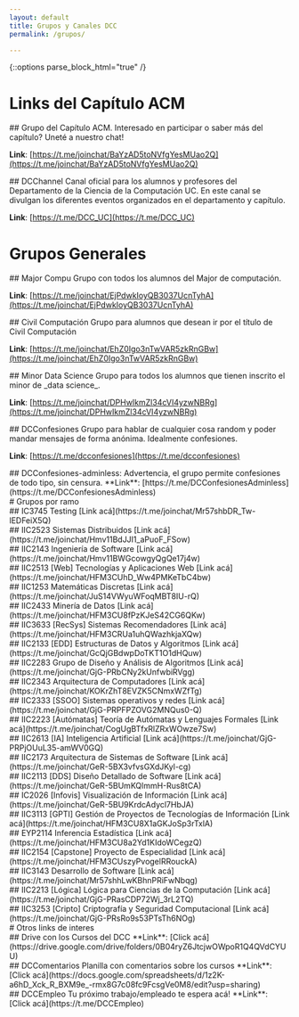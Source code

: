 ```yaml
---
layout: default
title: Grupos y Canales DCC
permalink: /grupos/

---
```

{::options parse_block_html="true" /}

<div class="grupo">
  
# Links del Capítulo ACM

<div class="grupo">  
## Grupo del Capítulo ACM.
Interesado en participar o saber más del capítulo? Uneté a nuestro chat!
  
**Link**: [https://t.me/joinchat/BaYzAD5toNVfgYesMUao2Q](https://t.me/joinchat/BaYzAD5toNVfgYesMUao2Q) 
</div>

<div class="grupo">
## DCChannel
Canal oficial para los alumnos y profesores del Departamento de la Ciencia de la Computación UC. En este canal se divulgan los diferentes eventos organizados en el departamento y capítulo.
  
**Link**: [https://t.me/DCC_UC](https://t.me/DCC_UC)
</div>

</div>


<div class="grupo">
  
# Grupos Generales 

<div class="grupo">
## Major Compu
Grupo con todos los alumnos del Major de computación.
  
**Link**: [https://t.me/joinchat/EjPdwkIoyQB3037UcnTyhA](https://t.me/joinchat/EjPdwkIoyQB3037UcnTyhA) 
</div>

<div class="grupo">
## Civil Computación
Grupo para alumnos que desean ir por el título de Civil Computación
  
**Link**: [https://t.me/joinchat/EhZ0Igo3nTwVAR5zkRnGBw](https://t.me/joinchat/EhZ0Igo3nTwVAR5zkRnGBw)
</div>

<div class="grupo">
## Minor Data Science
Grupo para todos los alumnos que tienen inscrito el minor de _data science_.
  
**Link**: [https://t.me/joinchat/DPHwIkmZl34cVI4yzwNBRg](https://t.me/joinchat/DPHwIkmZl34cVI4yzwNBRg)
</div>

<div class="grupo">
## DCConfesiones
Grupo para hablar de cualquier cosa random y poder mandar mensajes de forma anónima. Idealmente confesiones.
  
**Link**: [https://t.me/dcconfesiones](https://t.me/dcconfesiones)
</div>

<div class="grupo">
## DCConfesiones-adminless:
Advertencia, el grupo permite confesiones de todo tipo, sin censura.
**Link**: [https://t.me/DCConfesionesAdminless](https://t.me/DCConfesionesAdminless)

</div>

</div>

<div class="grupo">
# Grupos por ramo
 
<div class="grupo">
## IC3745 Testing
[Link acá](https://t.me/joinchat/Mr57shbDR_Tw-lEDFeiX5Q)
</div>
  
<div class="grupo">
## IIC2523 Sistemas Distribuidos
[Link acá](https://t.me/joinchat/Hmv11BdJJI1_aPuoF_FSow)
</div>

<div class="grupo">
## IIC2143 Ingeniería de Software
[Link acá](https://t.me/joinchat/Hmv11BWGcowgyQgQe17j4w)
</div>

<div class="grupo">
## IIC2513 [Web] Tecnologías y Aplicaciones Web
[Link acá](https://t.me/joinchat/HFM3CUhD_Ww4PMKeTbC4bw)
</div>

<div class="grupo">
## IIC1253 Matemáticas Discretas
[Link acá](https://t.me/joinchat/JuS14VWyuWFoqMBT8IU-rQ)
</div>
  
<div class="grupo">
## IIC2433 Minería de Datos
[Link acá](https://t.me/joinchat/HFM3CU8fPzKJeS42CG6QKw)
</div> 

<div class="grupo">
## IIC3633 [RecSys] Sistemas Recomendadores
[Link acá](https://t.me/joinchat/HFM3CRUa1uhQWazhkjaXQw)
</div> 
 
<div class="grupo">
## IIC2133 [EDD] Estructuras de Datos y Algoritmos
[Link acá](https://t.me/joinchat/GcQjGBdwpDoTKT1O1dHQuw)
</div> 

<div class="grupo">
## IIC2283 Grupo de Diseño y Análisis de Algoritmos
[Link acá](https://t.me/joinchat/GjG-PRbCNy2kUnfwbiRVgg)
</div> 

<div class="grupo">
## IIC2343 Arquitectura de Computadores 
[Link acá](https://t.me/joinchat/KOKrZhT8EVZK5CNmxWZfTg)
</div> 
  
<div class="grupo">
## IIC2333 [SSOO] Sistemas operativos y redes
[Link acá](https://t.me/joinchat/GjG-PRPFPZOVG2MNQus0-Q)
</div>   
  
<div class="grupo">
## IIC2223 [Autómatas]	Teoría de Autómatas y Lenguajes Formales
[Link acá](https://t.me/joinchat/CogUgBTfxRlZRxWOwze7Sw)
</div> 

<div class="grupo">
## IIC2613 [IA] Inteligencia Artificial
[Link acá](https://t.me/joinchat/GjG-PRPjOUuL35-amWV0GQ)
</div> 
 
<div class="grupo">
## IIC2173 Arquitectura de Sistemas de Software
[Link acá](https://t.me/joinchat/GeR-5BX3vfvsGXdJKyl-cg)
</div> 

<div class="grupo">
## IIC2113 [DDS] Diseño Detallado de Software
[Link acá](https://t.me/joinchat/GeR-5BUmKQlmmH-Rus8tCA)
</div> 

<div class="grupo">
## IC2026	[Infovis] Visualización de Información
[Link acá](https://t.me/joinchat/GeR-5BU9KrdcAdycl7HbJA)
</div> 

<div class="grupo">
## IIC3113 [GPTI] Gestión de Proyectos de Tecnologías de Información
[Link acá](https://t.me/joinchat/HFM3CU8X1aGKJoSp3rTxlA)
</div>

<div class="grupo">
## EYP2114 Inferencia Estadística
[Link acá](https://t.me/joinchat/HFM3CU8a2Yd1KIdoWCegzQ)
</div> 


<div class="grupo">
## IIC2154 [Capstone] Proyecto de Especialidad
[Link acá](https://t.me/joinchat/HFM3CUszyPvogelRRouckA)
</div> 


<div class="grupo">
## IIC3143 Desarrollo de Software
[Link acá](https://t.me/joinchat/Mr57shhLwKBhnPRiFwNbqg)
</div> 

<div class="grupo">
## IIC2213 [Lógica] Lógica para Ciencias de la Computación
[Link acá](https://t.me/joinchat/GjG-PRasCDP72Wj_3rL2TQ)
</div> 


<div class="grupo">
## IIC3253 [Cripto] Criptografía y Seguridad Computacional
[Link acá](https://t.me/joinchat/GjG-PRsRo9s53PTsTh6NOg)
</div> 




</div>



<div class="grupo">
# Otros links de interes
  
 <div class="grupo">
## Drive con los Cursos del DCC
**Link**: [Click acá](https://drive.google.com/drive/folders/0B04ryZ6JtcjwOWpoR1Q4QVdCYUU)
</div>  
  
<div class="grupo">
## DCComentarios
Planilla con comentarios sobre los cursos
**Link**:  [Click acá](https://docs.google.com/spreadsheets/d/1z2K-a6hD_Xck_R_BXM9e_-rmx8G7c08fc9FcsgVe0M8/edit?usp=sharing)
</div>  
  
<div class="grupo">
## DCCEmpleo
Tu próximo trabajo/empleado te espera acá!
**Link**:  [Click acá](https://t.me/DCCEmpleo)
</div>  
 
 
 
 
</div> 








